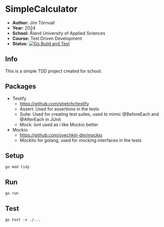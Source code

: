 # SimpleCalculator

- **Author:** Jim Törnvall
- **Year:** 2024
- **School:** Åland University of Applied Sciences
- **Course:** Test Driven Development
- **Status:** [![Go Build and Test](https://github.com/JimTornvall/HA-TTD-SimpleCalculator/actions/workflows/go.yml/badge.svg)](https://github.com/JimTornvall/HA-TTD-SimpleCalculator/actions/workflows/go.yml)

## Info

This is a simple TDD project created for school.

## Packages
- Testify
  - https://github.com/stretchr/testify
  - Assert: Used for assertions in the tests
  - Suite: Used for creating test suites, used to mimic @BeforeEach and @AfterEach in JUnit
  - Mock: Isnt used as i like Mockio better
- Mockio
  - https://github.com/ovechkin-dm/mockio
  - Mockito for golang, used for mocking interfaces in the tests

## Setup

```shell
go mod tidy
```

## Run

```shell
go run
```

## Test 

```shell
go test -v ./...
```


